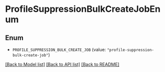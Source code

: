 # ProfileSuppressionBulkCreateJobEnum

## Enum


* `PROFILE_SUPPRESSION_BULK_CREATE_JOB` (value: `"profile-suppression-bulk-create-job"`)


[[Back to Model list]](../README.md#documentation-for-models) [[Back to API list]](../README.md#documentation-for-api-endpoints) [[Back to README]](../README.md)


